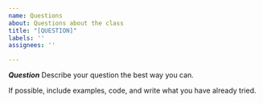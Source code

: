 ```yaml
---
name: Questions
about: Questions about the class
title: "[QUESTION]"
labels: ''
assignees: ''

---
```


***Question***
Describe your question the best way you can.

If possible, include examples, code, and write what you have already tried.
